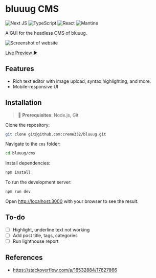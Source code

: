# bluuug CMS
![Next JS](https://img.shields.io/badge/Next-black?style=for-the-badge&logo=next.js&logoColor=white)
![TypeScript](https://img.shields.io/badge/typescript-%23007ACC.svg?style=for-the-badge&logo=typescript&logoColor=white)
![React](https://img.shields.io/badge/react-%2320232a.svg?style=for-the-badge&logo=react&logoColor=%2361DAFB)
![Mantine](https://img.shields.io/badge/Mantine-16B7FB?style=for-the-badge&logo=mantine&logoColor=black)

A GUI for the headless CMS of bluuug.

![Screenshot of website](image.png)

[Live Preview ▶]()

## Features
- Rich text editor with image upload, syntax highlighting, and more.
- Mobile-responsive UI

## Installation
> 🔴 **Prerequisites**: Node.js, Git

Clone the repository:
```bash
git clone git@github.com:creme332/bluuug.git
```

Navigate to the `cms` folder:
```bash
cd bluuug/cms
```

Install dependencies:
```bash
npm install
```

To run the development server:
```bash
npm run dev
```

Open [http://localhost:3000](http://localhost:3000) with your browser to see the result.
 
## To-do
- [ ] Highlight, underline text not working
- [ ] Add post title, tags, categories
- [ ] Run lighthouse report

## References
- https://stackoverflow.com/a/16532884/17627866
